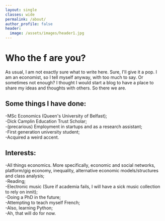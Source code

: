 ```yaml
---
layout: single
classes: wide
permalink: /about/
author_profile: false
header:
  image: /assets/images/header1.jpg
---
```

<h1> Who the f are you? </h1>

<p> As usual, I am not exactly sure what to write here. Sure, I'll give it a pop. I am an economist, so I tell myself anyway, with too much to say. Or sometimes not enough? I thought I would start a blog to have a place to share my ideas and thoughts with others. So there we are. </p>

<h2>Some things I have done:</h2>
<p> -MSc Economics (Queen's University of Belfast);<br>
-Dick Camplin Education Trust Scholar;<br>
-(precarious) Employment in startups and as a research assistant;<br>
-First generation university student;<br>
-Acquired a weird accent. </p>

<h2>Interests:</h2>
<p> -All things economics. More specifically, economic and social networks, platform/gig economy, inequality, alternative economic models/structures and class analysis; <br>
-Reading;<br>
-Electronic music (Sure if academia fails, I will have a sick music collection to rely on innit);<br>
-Doing a PhD in the future;<br>
-Attempting to teach myself French;<br>
-Also, learning Python;<br>
-Ah, that will do for now. </p>
